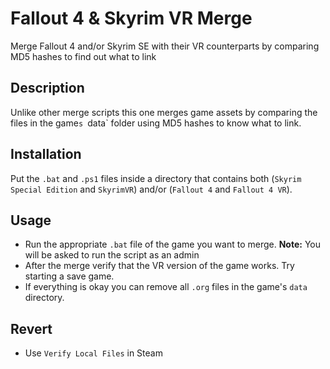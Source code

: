 # Fallout 4 & Skyrim VR Merge
Merge Fallout 4 and/or Skyrim SE with their VR counterparts by comparing MD5 hashes to find out what to link

## Description

Unlike other merge scripts this one merges game assets by comparing the files in the game`s `data` folder using MD5 hashes to know what to link.

## Installation

Put the `.bat` and `.ps1` files inside a directory that contains both (`Skyrim Special Edition` and `SkyrimVR`) and/or (`Fallout 4` and `Fallout 4 VR`).

## Usage

- Run the appropriate `.bat` file of the game you want to merge. **Note:** You will be asked to run the script as an admin
- After the merge verify that the VR version of the game works. Try starting a save game.
- If everything is okay you can remove all `.org` files in the game's `data` directory.

## Revert

- Use `Verify Local Files` in Steam
